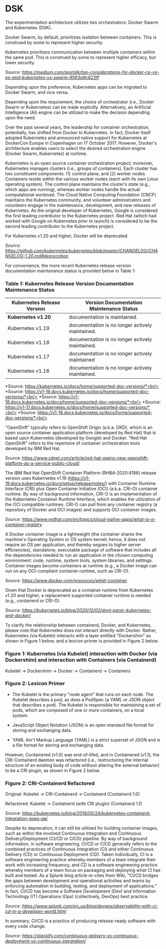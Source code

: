 # DSK #

The experimentation architecture utilizes two orchestrators: Docker Swarm and Kubernetes (DSK).

Docker Swarm, by default, prioritizes isolation between containers. This is construed by some to represent higher security.

Kubernetes prioritizes communication between multiple containers within the same pod. This is construed by some to represent higher efficacy, but lower security.

*Source: https://medium.com/opstalk/top-considerations-for-docker-ce-vs-ee-and-kubernetes-vs-swarm-9563a9c623ff*

Depending upon the preference, Kubernetes apps can be migrated to Docker Swarm, and vice versa.

Depending upon the requirement, the choice of orchestrator (i.e., Docker Swarm or Kubernetes) can be made explicitly. Alternatively, an Artificial Intelligence (AI) engine can be utilized to make the decision depending upon the need.

Over the past several years, the leadership for container orchestration, potentially, has shifted from Docker to Kubernetes. In fact, Docker itself adopted Kubernetes and announced native support for Kubernetes at DockerCon Europe in Copenhagen on 17 October 2017. However, Docker's architecture enables users to select the desired orchestration engine (Docker Swarm, Kubernetes) at runtime.

Kubernetes is an open source container orchestration project; moreover, Kubernetes manages clusters (i.e., groups of containers). Each cluster has two constituent components: (1) control plane, and (2) worker nodes. Containers reside within the various worker nodes (each with its own Linux operating system). The control plane maintains the cluster’s state (e.g., which apps are running), whereas worker nodes handle the actual computational workload. The Cloud Native Computing Foundation (CNCF) maintains the Kubernetes community, and volunteer administrators and volunteers engage in the maintenance, development, and new releases of Kubernetes. As the original developer of Kubernetes, Google is considered the first leading contributor to the Kubernetes project. Red Hat (which had worked with Google on Kubernetes prior to launch) is considered to be the second leading contributor to the Kubernetes project.

For Kubernetes v1.20 and higher, Docker will be deprecated.

*Source: https://github.com/kubernetes/kubernetes/blob/master/CHANGELOG/CHANGELOG-1.20.md#deprecation*

For convenience, the more recent Kubernetes release version documentation maintenance status is provided below in Table 1:

### Table 1: Kubernetes Release Version Documentation Maintenance Status ###

|Kubernetes Release Version|Version Documentation Maintenance Status                     |
|--------------------------|-------------------------------------------------|
|**Kubernetes v1.20**          | documentation is maintained.                    |
|Kubernetes v1.19          | documentation is no longer actively maintained. |
|Kubernetes v1.18          | documentation is no longer actively maintained. |
|Kubernetes v1.17          | documentation is no longer actively maintained  |
|Kubernetes v1.16          | documentation is no longer actively maintained. |

*Source: https://kubernetes.io/docs/home/supported-doc-versions/*<br/>
*Source: https://v1-19.docs.kubernetes.io/docs/home/supported-doc-versions/*<br/>
*Source: https://v1-18.docs.kubernetes.io/docs/home/supported-doc-versions/*<br/>
*Source: https://v1-17.docs.kubernetes.io/docs/home/supported-doc-versions/*<br/>
*Source: https://v1-16.docs.kubernetes.io/docs/home/supported-doc-versions/*<br/>






"OpenShift" typically refers to OpenShift Origin (a.k.a. OKD), which is an open source container application platform (developed by Red Hat) that is based upon Kubernetes (developed by Google) and Docker. "Red Hat OpenShift" refers to the repertoire of container orchestration tools developed by IBM Red Hat.

Source: https://www.zdnet.com/article/red-hat-opens-new-openshift-platform-as-a-service-public-cloud/

The IBM Red Hat OpenShift Container Platform (RHBA-2020:4196) release version uses Kubernetes v1.19 (https://v1-19.docs.kubernetes.io/docs/setup/release/notes/) with Container Runtime Interface (CRI) plus Open Container Initiative (OCI) (a.k.a. CRI-O) container runtime. By way of background information, CRI-O is an implementation of the Kubernetes Container Runtime Interface, which enables the utilization of the OCI compatible runtimes. CRI-O can pull from any container registry (a repository of Docker and OCI images) and supports OCI container images. 

*Source: https://www.redhat.com/en/topics/cloud-native-apps/what-is-a-container-registry*

A Docker container image is a lightweight (the container shares the machine's Operating System or OS system kernel; hence, it does not require an OS per application, and thereby segues to higher server efficiencies), standalone, executable package of software that includes all the dependencies needed to run an application in the chosen computing environment: code, runtime, system tools, system libraries, and settings. Container images become containers at runtime (e.g., a Docker image can run on any OCI-compliant container runtime, such as CRI-O).

*Source: https://www.docker.com/resources/what-container*

Given that Docker is deprecated as a container runtime from Kubernetes v1.20 and higher, a replacement supported container runtime is needed (e.g., containerd or CRI-O).

*Source: https://kubernetes.io/blog/2020/12/02/dont-panic-kubernetes-and-docker/*

To clarify the relationship between containerd, Docker, and Kubernetes, please note that Kubernetes does not interact directly with Docker. Rather, Kubernetes (via Kubelet) interacts with a layer entitled "Dockershim" as shown in Figure 1 below, and a lexicon primer is provided in Figure 2 below.

### Figure 1: Kubernetes (via Kubelet) interaction with Docker (via Dockershim) and interaction with Containers (via Containerd) ###

Kubelet -> Dockershim -> Docker -> Containerd -> Containers

### Figure 2: Lexicon Primer ###

* The Kubelet is the primary "node agent" that runs on each node. The Kubelet describes a pod, as does a PodSpec (a YAML or JSON object that describes a pod). The Kubelet is responsible for maintaining a set of pods, which are composed of one or more containers, on a local system. 

* JavaScript Object Notation (JSON) is an open standard file format for storing and exchanging data.

* YAML Ain't Markup Language (YAML) is a strict superset of JSON and is a file format for storing and exchanging data.

However, Containered (v1.0) was end-of-lifed, and in Containered (v1.1), the CRI-Containerd daemon was refactored (i.e., restructuring the internal structure of an existing body of code without altering the external behavior) to be a CRI plugin, as shown in Figure 2 below.

### Figure 2: CRI-Containerd Refactored
Original: Kubelet -> CRI-Containerd -> Containerd  (Containerd 1.0)

Refactored: Kubelet -> Containerd (with CRI plugin)   (Containerd 1.1)

Source: https://kubernetes.io/blog/2018/05/24/kubernetes-containerd-integration-goes-ga/



Despite its deprecation, it can still be utilized for building container images, such as within the involved Continuous Integration and Continuous Delivery/Deployment (CI/CD or CICD) pipeline. By way of background information, in software engineering, CI/CD or CICD generally refers to the combined practices of Continuous Integration (CI) and either Continuous Delivery (CD) or Continuous Deployment (CD). Taken individually, CI is a software engineering practice whereby members of a team integrate their work with increasing frequency, and CD is a software engineering practice whereby members of a team focus on packaging and deploying what CI has built and tested. As a Splunk blog article re-cites from Wiki, "CI/CD bridges the gaps between development and operational activities and teams by enforcing automation in building, testing, and deployment of applications." In fact, CI/CD has become a Software Development (Dev) and Information Technology (IT) Operations (Ops) (collectively, DevOps) best practice.

*Source: https://www.splunk.com/en_us/blog/devops/observability-with-ci-cd-in-a-developer-world.html*

In summary, CI/CD is a practice of producing release-ready software with every code change.

*Source: https://stackify.com/continuous-delivery-vs-continuous-deployment-vs-continuous-integration/*







